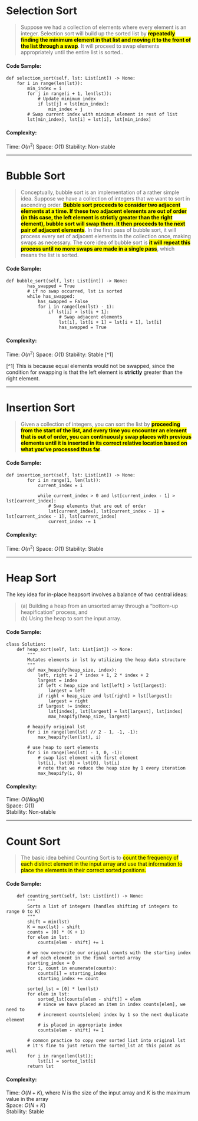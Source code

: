# Selection Sort

> Suppose we had a collection of elements where every element is an integer. Selection sort will build up the sorted list by <mark>**repeatedly finding the minimum element in that list and moving it to the front of the list through a swap**</mark>. It will proceed to swap elements appropriately until the entire list is sorted..

#### Code Sample:

```
def selection_sort(self, lst: List[int]) -> None:
    for i in range(len(lst)):
        min_index = i
        for j in range(i + 1, len(lst)):
            # Update minimum index
            if lst[j] < lst[min_index]:
                min_index = j
        # Swap current index with minimum element in rest of list
        lst[min_index], lst[i] = lst[i], lst[min_index]
```

#### Complexity:

Time: $O(n^2)$
Space: $O(1)$
Stability: Non-stable

---

# Bubble Sort

> Conceptually, bubble sort is an implementation of a rather simple idea. Suppose we have a collection of integers that we want to sort in ascending order. <mark>**Bubble sort proceeds to consider two adjacent elements at a time. If these two adjacent elements are out of order (in this case, the left element is strictly greater than the right element), bubble sort will swap them. It then proceeds to the next pair of adjacent elements**</mark>. In the first pass of bubble sort, it will process every set of adjacent elements in the collection once, making swaps as necessary. The core idea of bubble sort is <mark>**it will repeat this process until no more swaps are made in a single pass**</mark>, which means the list is sorted.

#### Code Sample:

```
def bubble_sort(self, lst: List[int]) -> None:
        has_swapped = True
        # if no swap occurred, lst is sorted
        while has_swapped:
            has_swapped = False
            for i in range(len(lst) - 1):
                if lst[i] > lst[i + 1]:
                    # Swap adjacent elements
                    lst[i], lst[i + 1] = lst[i + 1], lst[i]
                    has_swapped = True
```

#### Complexity:

Time: $O(n^2)$
Space: $O(1)$
Stability: Stable [^1]

[^1] This is because equal elements would not be swapped, since the condition for swapping is that the left element is **strictly** greater than the right element.

---
# Insertion Sort
> Given a collection of integers, you can sort the list by <mark> **proceeding from the start of the list, and every time you encounter an element that is out of order, you can continuously swap places with previous elements until it is inserted in its correct relative location based on what you’ve processed thus far**</mark>.
#### Code Sample:
```
def insertion_sort(self, lst: List[int]) -> None:
        for i in range(1, len(lst)):
            current_index = i
            
            while current_index > 0 and lst[current_index - 1] > lst[current_index]:
                # Swap elements that are out of order
                lst[current_index], lst[current_index - 1] = lst[current_index - 1], lst[current_index]
                current_index -= 1
```
#### Complexity:

Time: $O(n^2)$
Space: $O(1)$
Stability: Stable

---

# Heap Sort

The key idea for in-place heapsort involves a balance of two central ideas:  
>(a) Building a heap from an unsorted array through a “bottom-up heapification” process, and  
(b) Using the heap to sort the input array.


#### Code Sample:
```
class Solution:
    def heap_sort(self, lst: List[int]) -> None:
        """
        Mutates elements in lst by utilizing the heap data structure
        """
        def max_heapify(heap_size, index):
            left, right = 2 * index + 1, 2 * index + 2
            largest = index
            if left < heap_size and lst[left] > lst[largest]:
                largest = left
            if right < heap_size and lst[right] > lst[largest]:
                largest = right
            if largest != index:
                lst[index], lst[largest] = lst[largest], lst[index]
                max_heapify(heap_size, largest)

        # heapify original lst
        for i in range(len(lst) // 2 - 1, -1, -1):
            max_heapify(len(lst), i)

        # use heap to sort elements
        for i in range(len(lst) - 1, 0, -1):
            # swap last element with first element
            lst[i], lst[0] = lst[0], lst[i]
            # note that we reduce the heap size by 1 every iteration
            max_heapify(i, 0)
```

#### Complexity:

Time: $O(NlogN)$  
Space: $O(1)$  
Stability: Non-stable

---

# Count Sort

> The basic idea behind Counting Sort is to <mark> count the frequency of each distinct element in the input array and use that information to place the elements in their correct sorted positions</marks>.


#### Code Sample:
```
    def counting_sort(self, lst: List[int]) -> None:
        """
        Sorts a list of integers (handles shifting of integers to range 0 to K)
        """
        shift = min(lst)
        K = max(lst) - shift
        counts = [0] * (K + 1)
        for elem in lst:
            counts[elem - shift] += 1

        # we now overwrite our original counts with the starting index
        # of each element in the final sorted array
        starting_index = 0
        for i, count in enumerate(counts):
            counts[i] = starting_index
            starting_index += count

        sorted_lst = [0] * len(lst)
        for elem in lst:
            sorted_lst[counts[elem - shift]] = elem
            # since we have placed an item in index counts[elem], we need to
            # increment counts[elem] index by 1 so the next duplicate element
            # is placed in appropriate index
            counts[elem - shift] += 1

        # common practice to copy over sorted list into original lst
        # it's fine to just return the sorted_lst at this point as well
        for i in range(len(lst)):
            lst[i] = sorted_lst[i]
        return lst
```

#### Complexity:

Time: $O(N + K)$, where $N$ is the size of the input array and $K$ is the maximum value in the array  
Space: $O(N + K)$  
Stability: Stable

